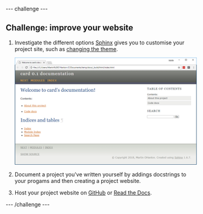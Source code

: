--- challenge ---

## Challenge: improve your website

1. Investigate the different options [Sphinx](http://www.sphinx-doc.org) gives you to customise your project site, such as [changing the theme](http://www.sphinx-doc.org/en/master/theming.html).

    ![sphinx theme](images/sphinx_theme.PNG)

1. Document a project you've written yourself by addings docstrings to your progams and then creating a project website.

1. Host your project website on [GitHub](https://github.com) or [Read the Docs](https://readthedocs.org/).

--- /challenge ---
